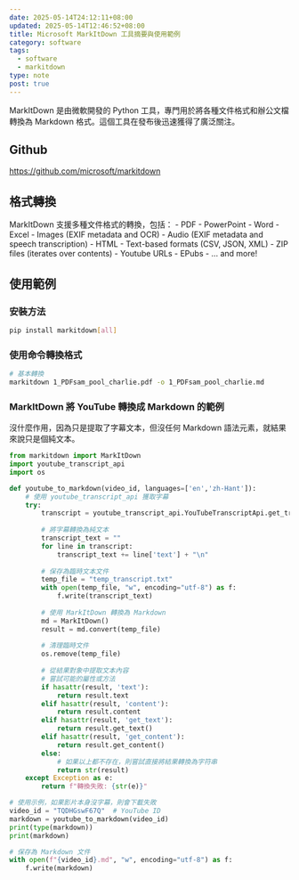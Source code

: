 ```yaml
---
date: 2025-05-14T24:12:11+08:00
updated: 2025-05-14T12:46:52+08:00
title: Microsoft MarkItDown 工具摘要與使用範例
category: software
tags:
  - software
  - markitdown
type: note
post: true
---
```


MarkItDown 是由微軟開發的 Python 工具，專門用於將各種文件格式和辦公文檔轉換為 Markdown 格式。這個工具在發布後迅速獲得了廣泛關注。

<!--more-->

## Github

https://github.com/microsoft/markitdown


## 格式轉換

MarkItDown 支援多種文件格式的轉換，包括：
    - PDF
    - PowerPoint
    - Word
    - Excel
    - Images (EXIF metadata and OCR)
    - Audio (EXIF metadata and speech transcription)
    - HTML
    - Text-based formats (CSV, JSON, XML)
    - ZIP files (iterates over contents)
    - Youtube URLs
    - EPubs
    - ... and more!

## 使用範例

### 安裝方法

```bash
pip install markitdown[all]
```

### 使用命令轉換格式

```bash
# 基本轉換
markitdown 1_PDFsam_pool_charlie.pdf -o 1_PDFsam_pool_charlie.md
```

### MarkItDown 將 YouTube 轉換成 Markdown 的範例

沒什麼作用，因為只是提取了字幕文本，但沒任何 Markdown 語法元素，就結果來說只是個純文本。

```python
from markitdown import MarkItDown
import youtube_transcript_api
import os

def youtube_to_markdown(video_id, languages=['en','zh-Hant']):
    # 使用 youtube_transcript_api 獲取字幕
    try:
        transcript = youtube_transcript_api.YouTubeTranscriptApi.get_transcript(video_id, languages=languages)
        
        # 將字幕轉換為純文本
        transcript_text = ""
        for line in transcript:
            transcript_text += line['text'] + "\n"
        
        # 保存為臨時文本文件
        temp_file = "temp_transcript.txt"
        with open(temp_file, "w", encoding="utf-8") as f:
            f.write(transcript_text)
        
        # 使用 MarkItDown 轉換為 Markdown
        md = MarkItDown()
        result = md.convert(temp_file)
        
        # 清理臨時文件
        os.remove(temp_file)
        
        # 從結果對象中提取文本內容
        # 嘗試可能的屬性或方法
        if hasattr(result, 'text'):
            return result.text
        elif hasattr(result, 'content'):
            return result.content
        elif hasattr(result, 'get_text'):
            return result.get_text()
        elif hasattr(result, 'get_content'):
            return result.get_content()
        else:
            # 如果以上都不存在，則嘗試直接將結果轉換為字符串
            return str(result)
    except Exception as e:
        return f"轉換失敗: {str(e)}"

# 使用示例，如果影片本身沒字幕，則會下載失敗
video_id = "TQDHGswF67Q"  # YouTube ID
markdown = youtube_to_markdown(video_id)
print(type(markdown))
print(markdown)

# 保存為 Markdown 文件
with open(f"{video_id}.md", "w", encoding="utf-8") as f:
    f.write(markdown)

```